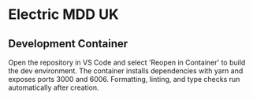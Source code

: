 # Electric MDD UK

## Development Container
Open the repository in VS Code and select 'Reopen in Container' to build the dev environment. The container installs dependencies with yarn and exposes ports 3000 and 6006. Formatting, linting, and type checks run automatically after creation.

